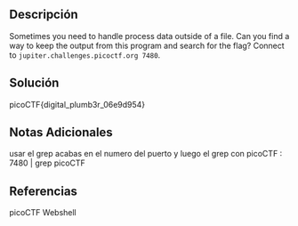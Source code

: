 
## Descripción

Sometimes you need to handle process data outside of a file. Can you find a way to keep the output from this program and search for the flag? Connect to `jupiter.challenges.picoctf.org 7480`.
## Solución

picoCTF{digital_plumb3r_06e9d954}

## Notas Adicionales
usar el grep  acabas en el numero del puerto y luego el grep con picoCTF : 7480 | grep picoCTF



## Referencias
picoCTF Webshell